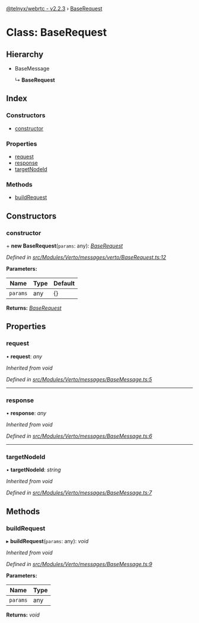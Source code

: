 [@telnyx/webrtc - v2.2.3](../README.md) › [BaseRequest](baserequest.md)

# Class: BaseRequest

## Hierarchy

* BaseMessage

  ↳ **BaseRequest**

## Index

### Constructors

* [constructor](baserequest.md#constructor)

### Properties

* [request](baserequest.md#request)
* [response](baserequest.md#response)
* [targetNodeId](baserequest.md#targetnodeid)

### Methods

* [buildRequest](baserequest.md#buildrequest)

## Constructors

###  constructor

\+ **new BaseRequest**(`params`: any): *[BaseRequest](baserequest.md)*

*Defined in [src/Modules/Verto/messages/verto/BaseRequest.ts:12](https://github.com/team-telnyx/webrtc/blob/main/packages/js/src/Modules/Verto/messages/verto/BaseRequest.ts#L12)*

**Parameters:**

Name | Type | Default |
------ | ------ | ------ |
`params` | any |  {} |

**Returns:** *[BaseRequest](baserequest.md)*

## Properties

###  request

• **request**: *any*

*Inherited from void*

*Defined in [src/Modules/Verto/messages/BaseMessage.ts:5](https://github.com/team-telnyx/webrtc/blob/main/packages/js/src/Modules/Verto/messages/BaseMessage.ts#L5)*

___

###  response

• **response**: *any*

*Inherited from void*

*Defined in [src/Modules/Verto/messages/BaseMessage.ts:6](https://github.com/team-telnyx/webrtc/blob/main/packages/js/src/Modules/Verto/messages/BaseMessage.ts#L6)*

___

###  targetNodeId

• **targetNodeId**: *string*

*Inherited from void*

*Defined in [src/Modules/Verto/messages/BaseMessage.ts:7](https://github.com/team-telnyx/webrtc/blob/main/packages/js/src/Modules/Verto/messages/BaseMessage.ts#L7)*

## Methods

###  buildRequest

▸ **buildRequest**(`params`: any): *void*

*Inherited from void*

*Defined in [src/Modules/Verto/messages/BaseMessage.ts:9](https://github.com/team-telnyx/webrtc/blob/main/packages/js/src/Modules/Verto/messages/BaseMessage.ts#L9)*

**Parameters:**

Name | Type |
------ | ------ |
`params` | any |

**Returns:** *void*
